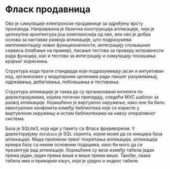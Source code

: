 # Фласк продавница

Ово је симулације електронске продавнице за одређену врсту производа. Направљена је базична конструкција апликације, чија је целокупна архитектура још комплекснија од ове, али ово је добра основа за наставак развоја апликације, што подразумева имплементацију нових функционалности, интеграцију спољашних сервиса (плаћање на пример), писање тестова за проверу исправности рада функција, као и тестова за интеграцију и симулацију понашања крајњег корисника.

Структура кода прати стандарде који подразумевају јасан и интуитиван код, организован у модуларним целинама ради лакшег разумевањај, одржавања, дебаговања, побољшања и тестирања.

Структура апликације је таква да су организовани ентитети по директоријумима, којима логички припадају, следећи MVC шаблон за развој апликације. Коришћено је виртуално окружење, како нне би било евентуалних конфликта између библиотека које се користе у виртуелном окружењу и истим библиотекама на нивоу оперативног система.

База је SQLite3, која иде у пакету са Фласк фрејмворком. У директоријуму `database` је SQL скрипта, којом може да се иницира база апликације. Мада приликом првог покретања апликације, апликација креира базу са неким основним подацима, како би мого да се презентује рад апликације. Коришћене су везе између табела један према један, један према више и више према више. Такође, свака табела има и примарни кључ, који је уједно и индекс табеле.

